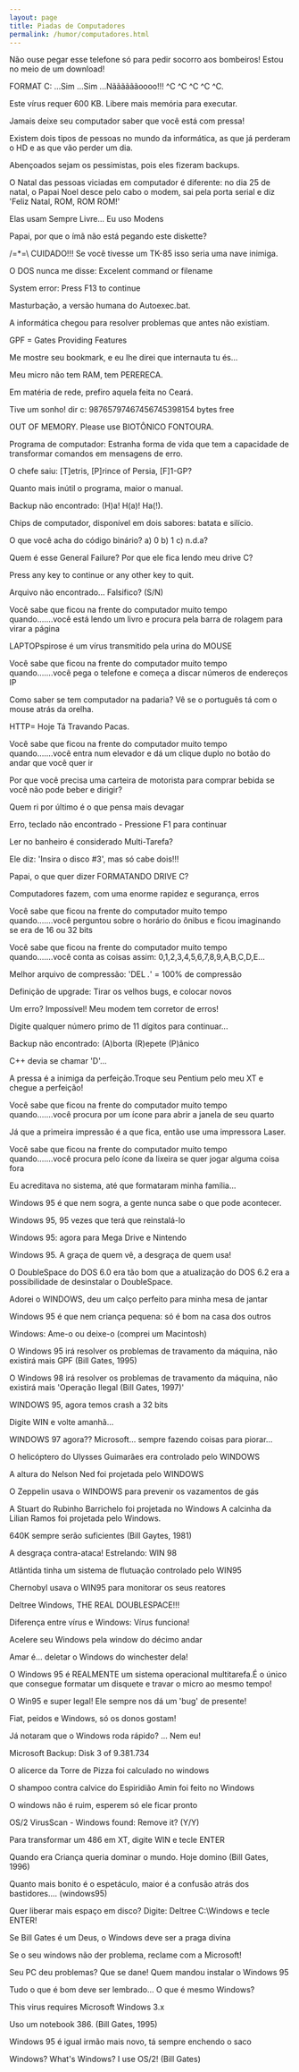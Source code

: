 ```yaml
---
layout: page
title: Piadas de Computadores
permalink: /humor/computadores.html
---
```


Não ouse pegar esse telefone só para pedir socorro aos bombeiros! Estou no meio de um download!

FORMAT C: ...Sim ...Sim ...Nããããããoooo!!! ^C ^C ^C ^C ^C.

Este vírus requer 600 KB. Libere mais memória para executar.

Jamais deixe seu computador saber que você está com pressa!

Existem dois tipos de pessoas no mundo da informática, as que já perderam o HD e as que vão perder um dia.

Abençoados sejam os pessimistas, pois eles fizeram backups.

O Natal das pessoas viciadas em computador é diferente: no dia 25 de natal, o Papai Noel desce pelo cabo o modem, sai pela porta serial e diz 'Feliz Natal, ROM, ROM ROM!'

Elas usam Sempre Livre... Eu uso Modens

Papai, por que o ímã não está pegando este diskette?

/=*=\ CUIDADO!!! Se você tivesse um TK-85 isso seria uma nave inimiga.

O DOS nunca me disse: Excelent command or filename

System error: Press F13 to continue

Masturbação, a versão humana do Autoexec.bat.

A informática chegou para resolver problemas que antes não existiam.

GPF = Gates Providing Features

Me mostre seu bookmark, e eu lhe direi que internauta tu és...

Meu micro não tem RAM, tem PERERECA.

Em matéria de rede, prefiro aquela feita no Ceará.

Tive um sonho! dir c: 98765797467456745398154 bytes free

OUT OF MEMORY. Please use BIOTÔNICO FONTOURA.

Programa de computador: Estranha forma de vida que tem a capacidade de transformar comandos em mensagens de erro.

O chefe saiu: [T]etris, [P]rince of Persia, [F]1-GP?

Quanto mais inútil o programa, maior o manual.

Backup não encontrado: (H)a! H(a)! Ha(!).

Chips de computador, disponível em dois sabores: batata e silício.

O que você acha do código binário? a) 0 b) 1 c) n.d.a?

Quem é esse General Failure? Por que ele fica lendo meu drive C?

Press any key to continue or any other key to quit.

Arquivo não encontrado... Falsifico? (S/N)

Você sabe que ficou na frente do computador muito tempo quando.......você está lendo um livro e procura pela barra de rolagem para virar a página

LAPTOPspirose é um vírus transmitido pela urina do MOUSE

Você sabe que ficou na frente do computador muito tempo quando.......você pega o telefone e começa a discar números de endereços IP

Como saber se tem computador na padaria? Vê se o português tá com o mouse atrás da orelha.

HTTP= Hoje Tá Travando Pacas.

Você sabe que ficou na frente do computador muito tempo quando.......você entra num elevador e dá um clique duplo no botão do andar que você quer ir

Por que você precisa uma carteira de motorista para comprar bebida se você não pode beber e dirigir?

Quem ri por último é o que pensa mais devagar

Erro, teclado não encontrado - Pressione F1 para continuar

Ler no banheiro é considerado Multi-Tarefa?

Ele diz: 'Insira o disco #3', mas só cabe dois!!!

Papai, o que quer dizer FORMATANDO DRIVE C?

Computadores fazem, com uma enorme rapidez e segurança, erros

Você sabe que ficou na frente do computador muito tempo quando.......você perguntou sobre o horário do ônibus e ficou imaginando se era de 16 ou 32 bits

Você sabe que ficou na frente do computador muito tempo quando.......você conta as coisas assim: 0,1,2,3,4,5,6,7,8,9,A,B,C,D,E...

Melhor arquivo de compressão: 'DEL *.*' = 100% de compressão

Definição de upgrade: Tirar os velhos bugs, e colocar novos

Um erro? Impossível! Meu modem tem corretor de erros!

Digite qualquer número primo de 11 dígitos para continuar...

Backup não encontrado: (A)borta (R)epete (P)ânico

C++ devia se chamar 'D'...

A pressa é a inimiga da perfeição.Troque seu Pentium pelo meu XT e chegue a perfeição!

Você sabe que ficou na frente do computador muito tempo quando.......você procura por um ícone para abrir a janela de seu quarto

Já que a primeira impressão é a que fica, então use uma impressora Laser.

Você sabe que ficou na frente do computador muito tempo quando.......você procura pelo ícone da lixeira se quer jogar alguma coisa fora

Eu acreditava no sistema, até que formataram minha família...

Windows 95 é que nem sogra, a gente nunca sabe o que pode acontecer.

Windows 95, 95 vezes que terá que reinstalá-lo

Windows 95: agora para Mega Drive e Nintendo

Windows 95. A graça de quem vê, a desgraça de quem usa!

O DoubleSpace do DOS 6.0 era tão bom que a atualização do DOS 6.2 era a possibilidade de desinstalar o DoubleSpace.

Adorei o WINDOWS, deu um calço perfeito para minha mesa de jantar

Windows 95 é que nem criança pequena: só é bom na casa dos outros

Windows: Ame-o ou deixe-o (comprei um Macintosh)

O Windows 95 irá resolver os problemas de travamento da máquina, não existirá mais GPF (Bill Gates, 1995)

O Windows 98 irá resolver os problemas de travamento da máquina, não existirá mais 'Operação Ilegal (Bill Gates, 1997)'

WINDOWS 95, agora temos crash a 32 bits

Digite WIN e volte amanhã...

WINDOWS 97 agora?? Microsoft... sempre fazendo coisas para piorar...

O helicóptero do Ulysses Guimarães era controlado pelo WINDOWS

A altura do Nelson Ned foi projetada pelo WINDOWS

O Zeppelin usava o WINDOWS para prevenir os vazamentos de gás

A Stuart do Rubinho Barrichelo foi projetada no Windows A calcinha da Lilian Ramos foi projetada pelo Windows.

640K sempre serão suficientes (Bill Gaytes, 1981)

A desgraça contra-ataca! Estrelando: WIN 98

Atlântida tinha um sistema de flutuação controlado pelo WIN95

Chernobyl usava o WIN95 para monitorar os seus reatores

Deltree Windows, THE REAL DOUBLESPACE!!!

Diferença entre vírus e Windows: Vírus funciona!

Acelere seu Windows pela window do décimo andar

Amar é... deletar o Windows do winchester dela!

O Windows 95 é REALMENTE um sistema operacional multitarefa.É o único que consegue formatar um disquete e travar o micro ao mesmo tempo!

O Win95 e super legal! Ele sempre nos dá um 'bug' de presente!

Fiat, peidos e Windows, só os donos gostam!

Já notaram que o Windows roda rápido? ... Nem eu!

Microsoft Backup: Disk 3 of 9.381.734

O alicerce da Torre de Pizza foi calculado no windows

O shampoo contra calvice do Espiridião Amin foi feito no Windows

O windows não é ruim, esperem só ele ficar pronto

OS/2 VirusScan - Windows found: Remove it? (Y/Y)

Para transformar um 486 em XT, digite WIN e tecle ENTER

Quando era Criança queria dominar o mundo. Hoje domino (Bill Gates, 1996)

Quanto mais bonito é o espetáculo, maior é a confusão atrás dos bastidores.... (windows95)

Quer liberar mais espaço em disco? Digite: Deltree C:\Windows e tecle ENTER!

Se Bill Gates é um Deus, o Windows deve ser a praga divina

Se o seu windows não der problema, reclame com a Microsoft!

Seu PC deu problemas? Que se dane! Quem mandou instalar o Windows 95

Tudo o que é bom deve ser lembrado... O que é mesmo Windows?

This virus requires Microsoft Windows 3.x

Uso um notebook 386. (Bill Gates, 1995)

Windows 95 é igual irmão mais novo, tá sempre enchendo o saco

Windows? What's Windows? I use OS/2! (Bill Gates)